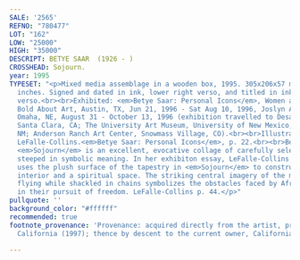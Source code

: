 ```yaml
---
SALE: '2565'
REFNO: "780477"
LOT: "162"
LOW: "25000"
HIGH: "35000"
DESCRIPT: BETYE SAAR  (1926 - )
CROSSHEAD: Sojourn.
year: 1995
TYPESET: "<p>Mixed media assemblage in a wooden box, 1995. 305x206x57 mm; 12x8 ⅛x2¼
  inches. Signed and dated in ink, lower right verso, and titled in ink, lower left
  verso.<br><br>Exhibited: <em>Betye Saar: Personal Icons</em>, Women and Their Work:
  Bold About Art, Austin, TX, Jun 21, 1996 - Sat Aug 10, 1996, Joslyn Art Museum,
  Omaha, NE, August 31 - October 13, 1996 (exhibition travelled to Desaisset Museum,
  Santa Clara, CA; The University Art Museum, University of New Mexico, Albuquerque,
  NM; Anderson Ranch Art Center, Snowmass Village, CO).<br><br>Illustrated: Lizzetta
  LeFalle-Collins.<em>Betye Saar: Personal Icons</em>, p. 22.<br><br>Betye Saar's
  <em>Sojourn</em> is an excellent, evocative collage of carefully selected objects
  steeped in symbolic meaning. In her exhibiton essay, LeFalle-Collins notes how Saar
  uses the plush surface of the tapestry in <em>Sojourn</em> to construct an intimate
  interior and a spiritual space. The striking central imagery of the messenger bird
  flying while shackled in chains symbolizes the obstacles faced by African Americans
  in their pursuit of freedom. LeFalle-Collins p. 44.</p>"
pullquote: ''
background_color: "#ffffff"
recommended: true
footnote_provenance: 'Provenance: acquired directly from the artist, private collection,
  California (1997); thence by descent to the current owner, California (2005).'

---
```

